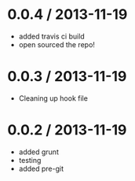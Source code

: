 
0.0.4 / 2013-11-19
==================

  * added travis ci build
  * open sourced the repo!

0.0.3 / 2013-11-19
==================

  * Cleaning up hook file

0.0.2 / 2013-11-19
==================

  * added grunt
  * testing
  * added pre-git
